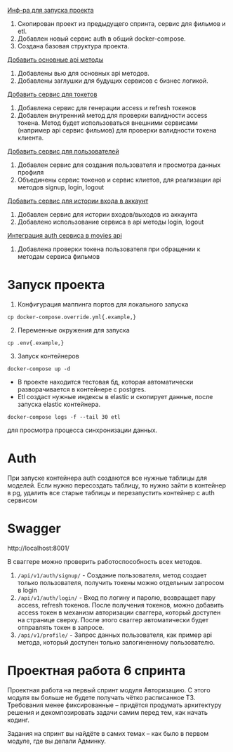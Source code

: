 [Инф-ра для запуска проекта](https://github.com/smdnv/Auth_sprint_1/pull/9)
1. Скопирован проект из предыдущего спринта, сервис для фильмов и etl.
2. Добавлен новый сервис auth в общий docker-compose.
3. Создана базовая структура проекта.

[Добавить основные api методы](https://github.com/smdnv/Auth_sprint_1/pull/10)
1. Добавлены вью для основных api методов.
2. Добавлены заглушки для будущих сервисов с бизнес логикой.

[Добавить сервис для токетов](https://github.com/smdnv/Auth_sprint_1/pull/11)
1. Добавлена сервис для генерации access и refresh токенов
2. Добавлен внутренний метод для проверки валидности access токена. Метод будет использоваться внешними сервисами (например api сервис фильмов) для проверки валидности токена клиента.

[Добавить сервис для пользователей](https://github.com/smdnv/Auth_sprint_1/pull/13)
1. Добавлен сервис для создания пользователя и просмотра данных профиля
2. Объединены сервис токенов и сервис клиетов, для реализации api методов signup, login, logout

[Добавить сервис для истории входа в аккаунт](https://github.com/smdnv/Auth_sprint_1/pull/14)
1. Добавлен сервис для истории входов/выходов из аккаунта
2. Добавлено использование сервиса в api методы login, logout

[Интеграция auth сервиса в movies api](https://github.com/smdnv/Auth_sprint_1/pull/12)
1. Добавлена проверки токена пользователя при обращении к методам сервиса фильмов


# Запуск проекта
1. Конфигурация маппинга портов для локального запуска
```
cp docker-compose.override.yml{.example,}
```
2. Переменные окружения для запуска
```
cp .env{.example,}
```
3. Запуск контейнеров
```
docker-compose up -d
```

* В проекте находится тестовая бд, которая автоматически разворачивается в контейнере с postgres.
* Etl создаст нужные индексы в elastic и скопирует данные, после запуска elastic контейнера.
```
docker-compose logs -f --tail 30 etl
```
для просмотра процесса синхронизации данных.


# Auth
При запуске контейнера auth создаются все нужные таблицы для моделей. Если нужно пересоздать таблицу, то нужно зайти в контейнер в pg, удалить все старые таблицы и перезапустить контейнер с auth сервисом

# Swagger
http://localhost:8001/

В сваггере можно проверить работоспособность всех методов.
1. `/api/v1/auth/signup/` - Создание пользователя, метод создает только пользователя, получить токены можно отдельным запросом в login
2. `/api/v1/auth/login/` - Вход по логину и паролю, возвращает пару access, refresh токенов. После получения токенов, можно добавить access токен в механизм авторизации сваггера, который доступен на странице сверху. После этого сваггер автоматически будет отправлять токен в запросе.
3. `/api/v1/profile/` - Запрос данных пользователя, как пример api метода, который доступен только залогиненному пользователю.


# Проектная работа 6 спринта


Проектная работа на первый спринт модуля Авторизацию. С этого модуля вы больше не будете получать чётко расписанное ТЗ. Требования менее фиксированные – придётся продумать архитектуру решения и декомпозировать задачи самим перед тем, как начать кодинг.

Задания на спринт вы найдёте в самих темах – как было в первом модуле, где вы делали Админку.
